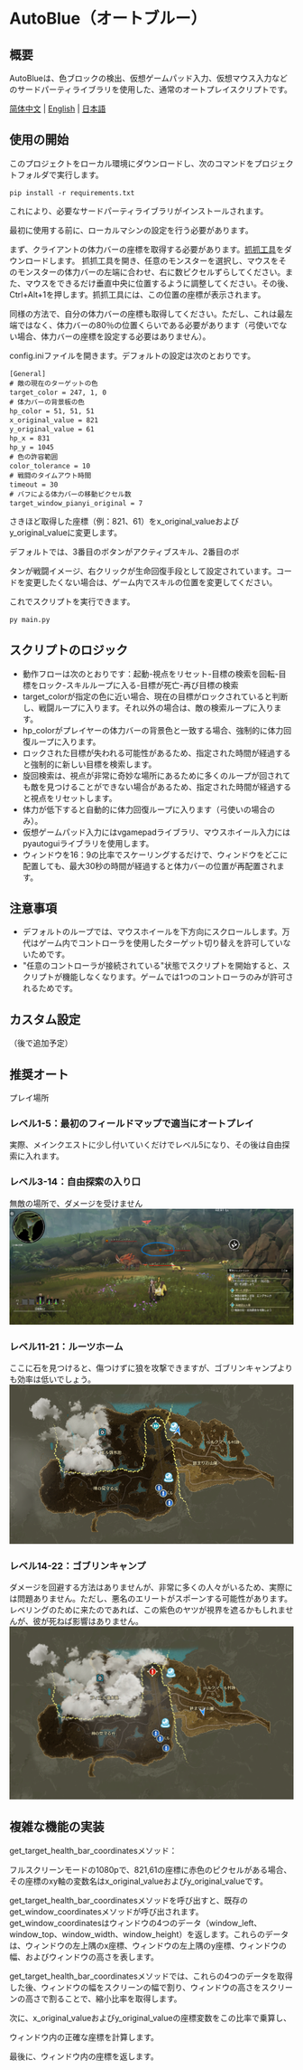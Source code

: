 # AutoBlue（オートブルー）

## 概要
AutoBlueは、色ブロックの検出、仮想ゲームパッド入力、仮想マウス入力などのサードパーティライブラリを使用した、通常のオートプレイスクリプトです。

[简体中文](README.zh-CN.md) | [English](README.md) | [日本語](README.jp.md)

## 使用の開始

このプロジェクトをローカル環境にダウンロードし、次のコマンドをプロジェクトフォルダで実行します。

```
pip install -r requirements.txt
```

これにより、必要なサードパーティライブラリがインストールされます。

最初に使用する前に、ローカルマシンの設定を行う必要があります。

まず、クライアントの体力バーの座標を取得する必要があります。[抓抓工具](https://wwuh.lanzout.com/iAItC115cv2d)をダウンロードします。
抓抓工具を開き、任意のモンスターを選択し、マウスをそのモンスターの体力バーの左端に合わせ、右に数ピクセルずらしてください。また、マウスをできるだけ垂直中央に位置するように調整してください。その後、Ctrl+Alt+1を押します。抓抓工具には、この位置の座標が表示されます。

同様の方法で、自分の体力バーの座標も取得してください。ただし、これは最左端ではなく、体力バーの80％の位置くらいである必要があります（弓使いでない場合、体力バーの座標を設定する必要はありません）。

config.iniファイルを開きます。デフォルトの設定は次のとおりです。

```
[General]
# 敵の現在のターゲットの色
target_color = 247, 1, 0
# 体力バーの背景板の色
hp_color = 51, 51, 51
x_original_value = 821
y_original_value = 61
hp_x = 831
hp_y = 1045
# 色の許容範囲
color_tolerance = 10
# 戦闘のタイムアウト時間
timeout = 30
# バフによる体力バーの移動ピクセル数
target_window_pianyi_original = 7
```

さきほど取得した座標（例：821、61）をx_original_valueおよびy_original_valueに変更します。

デフォルトでは、3番目のボタンがアクティブスキル、2番目のボ

タンが戦闘イメージ、右クリックが生命回復手段として設定されています。コードを変更したくない場合は、ゲーム内でスキルの位置を変更してください。

これでスクリプトを実行できます。

```python
py main.py
```

## スクリプトのロジック

- 動作フローは次のとおりです：起動-視点をリセット-目標の検索を回転-目標をロック-スキルループに入る-目標が死亡-再び目標の検索
- target_colorが指定の色に近い場合、現在の目標がロックされていると判断し、戦闘ループに入ります。それ以外の場合は、敵の検索ループに入ります。
- hp_colorがプレイヤーの体力バーの背景色と一致する場合、強制的に体力回復ループに入ります。
- ロックされた目標が失われる可能性があるため、指定された時間が経過すると強制的に新しい目標を検索します。
- 旋回検索は、視点が非常に奇妙な場所にあるために多くのループが回されても敵を見つけることができない場合があるため、指定された時間が経過すると視点をリセットします。
- 体力が低下すると自動的に体力回復ループに入ります（弓使いの場合のみ）。
- 仮想ゲームパッド入力にはvgamepadライブラリ、マウスホイール入力にはpyautoguiライブラリを使用します。
- ウィンドウを16：9の比率でスケーリングするだけで、ウィンドウをどこに配置しても、最大30秒の時間が経過すると体力バーの位置が再配置されます。

## 注意事項

- デフォルトのループでは、マウスホイールを下方向にスクロールします。万代はゲーム内でコントローラを使用したターゲット切り替えを許可していないためです。
- "任意のコントローラが接続されている"状態でスクリプトを開始すると、スクリプトが機能しなくなります。ゲームでは1つのコントローラのみが許可されるためです。

## カスタム設定

（後で追加予定）

## 推奨オート

プレイ場所

### レベル1-5：最初のフィールドマップで適当にオートプレイ
実際、メインクエストに少し付いていくだけでレベル5になり、その後は自由探索に入れます。

### レベル3-14：自由探索の入り口
無敵の場所で、ダメージを受けません
![img](https://raw.githubusercontent.com/lingyun67/AutoBlue/main/img/3-14.png)

### レベル11-21：ルーツホーム
ここに石を見つけると、傷つけずに狼を攻撃できますが、ゴブリンキャンプよりも効率は低いでしょう。
![img](https://raw.githubusercontent.com/lingyun67/AutoBlue/main/img/11-21.png)

### レベル14-22：ゴブリンキャンプ
ダメージを回避する方法はありませんが、非常に多くの人々がいるため、実際には問題ありません。ただし、悪名のエリートがスポーンする可能性があります。レベリングのために来たのであれば、この紫色のヤツが視界を遮るかもしれませんが、彼が死ねば影響はありません。
![img](https://raw.githubusercontent.com/lingyun67/AutoBlue/main/img/14-22.png)

## 複雑な機能の実装

get_target_health_bar_coordinatesメソッド：

フルスクリーンモードの1080pで、821,61の座標に赤色のピクセルがある場合、その座標のxy軸の変数名はx_original_valueおよびy_original_valueです。

get_target_health_bar_coordinatesメソッドを呼び出すと、既存のget_window_coordinatesメソッドが呼び出されます。get_window_coordinatesはウィンドウの4つのデータ（window_left、window_top、window_width、window_height）を返します。これらのデータは、ウィンドウの左上隅のx座標、ウィンドウの左上隅のy座標、ウィンドウの幅、およびウィンドウの高さを表します。

get_target_health_bar_coordinatesメソッドでは、これらの4つのデータを取得した後、ウィンドウの幅をスクリーンの幅で割り、ウィンドウの高さをスクリーンの高さで割ることで、縮小比率を取得します。

次に、x_original_valueおよびy_original_valueの座標変数をこの比率で乗算し、

ウィンドウ内の正確な座標を計算します。

最後に、ウィンドウ内の座標を返します。
